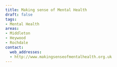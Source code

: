 ```yaml
---
title: Making sense of Mental Health
draft: false
tags:
- Mental Health
areas:
- Middleton
- Heywood
- Rochdale
contact:
  web_addresses:
  - http://www.makingsenseofmentalhealth.org.uk
---
```

